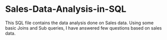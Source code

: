 # Sales-Data-Analysis-in-SQL
This SQL file contains the data analysis done on Sales data. Using some basic Joins and Sub queries, I have answered few questions based on sales data.

